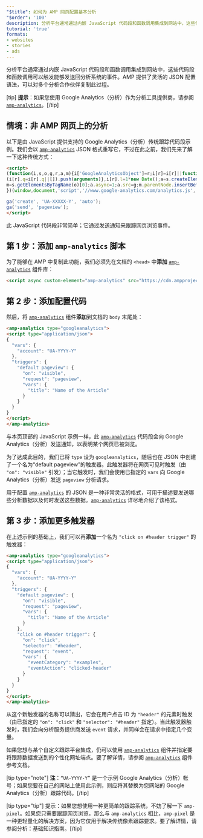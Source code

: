 ```yaml
---
"$title": 如何为 AMP 网页配置基本分析
"$order": '100'
description: 分析平台通常通过内嵌 JavaScript 代码段和函数调用集成到网站中，这些代码段和函数调用可以触发能够发送回分析系统的事件。
tutorial: 'true'
formats:
- websites
- stories
- ads
---
```


分析平台通常通过内嵌 JavaScript 代码段和函数调用集成到网站中，这些代码段和函数调用可以触发能够发送回分析系统的事件。AMP 提供了灵活的 JSON 配置语法，可以对多个分析合作伙伴复制此过程。

[tip] <strong>提示</strong>：如果您使用 Google Analytics（分析）作为分析工具提供商，请参阅 [`amp-analytics`](../../../documentation/components/reference/amp-analytics.md)。[/tip]

## 情境：非 AMP 网页上的分析

以下是由 JavaScript 提供支持的 Google Analytics（分析）传统跟踪代码段示例。我们会以 [`amp-analytics`](../../../documentation/components/reference/amp-analytics.md) JSON 格式重写它，不过在此之前，我们先来了解一下这种传统方式：

```html
<script>
(function(i,s,o,g,r,a,m){i['GoogleAnalyticsObject']=r;i[r]=i[r]||function(){
(i[r].q=i[r].q||[]).push(arguments)},i[r].l=1*new Date();a=s.createElement(o),
m=s.getElementsByTagName(o)[0];a.async=1;a.src=g;m.parentNode.insertBefore(a,m)
})(window,document,'script','//www.google-analytics.com/analytics.js','ga');

ga('create', 'UA-XXXXX-Y', 'auto');
ga('send', 'pageview');
</script>
```

此 JavaScript 代码段非常简单；它通过发送通知来跟踪网页浏览事件。

## 第 1 步：添加 `amp-analytics` 脚本

为了能够在 AMP 中复制此功能，我们必须先在文档的 `<head>` 中**添加** [`amp-analytics`](../../../documentation/components/reference/amp-analytics.md) 组件库：

```html
<script async custom-element="amp-analytics" src="https://cdn.ampproject.org/v0/amp-analytics-0.1.js"></script>
```

## 第 2 步：添加配置代码

然后，将 [`amp-analytics`](../../../documentation/components/reference/amp-analytics.md) 组件**添加**到文档的 `body` 末尾处：

```html
<amp-analytics type="googleanalytics">
<script type="application/json">
{
  "vars": {
    "account": "UA-YYYY-Y"
  },
  "triggers": {
    "default pageview": {
      "on": "visible",
      "request": "pageview",
      "vars": {
        "title": "Name of the Article"
      }
    }
  }
}
</script>
</amp-analytics>
```

与本页顶部的 JavaScript 示例一样，此 [`amp-analytics`](../../../documentation/components/reference/amp-analytics.md) 代码段会向 Google Analytics（分析）发送通知，以表明某个网页已被浏览。

为了达成此目的，我们已将 `type` 设为 `googleanalytics`，随后也在 JSON 中创建了一个名为“default pageview”的触发器。此触发器将在网页可见时触发（由 `"on": "visible"` 引发）；当它触发时，我们会使用已指定的 `vars` 向 Google Analytics（分析）发送 `pageview` 分析请求。

用于配置 [`amp-analytics`](../../../documentation/components/reference/amp-analytics.md) 的 JSON 是一种非常灵活的格式，可用于描述要发送哪些分析数据以及何时发送这些数据。[`amp-analytics`](../../../documentation/components/reference/amp-analytics.md) 详尽地介绍了该格式。

## 第 3 步：添加更多触发器

在上述示例的基础上，我们可以再**添加**一个名为 `"click on #header trigger"` 的触发器：

```html
<amp-analytics type="googleanalytics">
<script type="application/json">
{
  "vars": {
    "account": "UA-YYYY-Y"
  },
  "triggers": {
    "default pageview": {
      "on": "visible",
      "request": "pageview",
      "vars": {
        "title": "Name of the Article"
      }
    },
    "click on #header trigger": {
      "on": "click",
      "selector": "#header",
      "request": "event",
      "vars": {
        "eventCategory": "examples",
        "eventAction": "clicked-header"
      }
    }
  }
}
</script>
</amp-analytics>
```

从这个新触发器的名称可以猜出，它会在用户点击 ID 为 `"header"` 的元素时触发（由已指定的 `"on": "click"` 和 `"selector": "#header"` 指定）。当此触发器触发时，我们会向分析服务提供商发送 `event` 请求，并同样会在请求中指定几个变量。

如果您想与某个自定义跟踪平台集成，仍可以使用 [`amp-analytics`](../../../documentation/components/reference/amp-analytics.md) 组件并指定要将跟踪数据发送到的个性化网址端点。要了解详情，请参阅 [`amp-analytics`](../../../documentation/components/reference/amp-analytics.md) 组件参考文档。

[tip type="note"] **注**：`“UA-YYYY-Y”` 是一个示例 Google Analytics（分析）帐号；如果您要在自己的网站上使用此示例，则应将其替换为您网站的 Google Analytics（分析）跟踪代码。[/tip]

[tip type="tip"] 提示：如果您想使用一种更简单的跟踪系统，不妨了解一下 <a><code>amp-pixel</code></a>。如果您只需要跟踪网页浏览，那么与 <a><code>amp-analytics</code></a> 相比，<a><code>amp-pixel</code></a> 是一种更轻量化的解决方案，因为它仅用于解决传统像素跟踪要求。要了解详情，请参阅<a>分析：基础知识指南</a>。[/tip]
